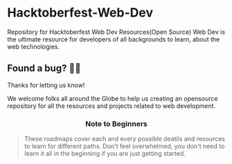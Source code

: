 # Hacktoberfest-Web-Dev
Repository for Hacktoberfest Web Dev Resources(Open Source)
Web Dev is the ultimate resource for developers of all backgrounds to learn,
about the web technologies. 

## Found a bug? 👷‍♀️

Thanks for letting us know! 

We welcome folks all around the Globe to help us creating an opensource repository for all the resources and projects related to web development.




<h3 align="center"><strong>Note to Beginners</strong></h3>

> These roadmaps cover each and every possible deatils and resources to learn for different paths. Don't feel overwhelmed, you don't need to learn it all in the beginning if you are just getting started.
